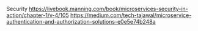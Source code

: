 Security 
https://livebook.manning.com/book/microservices-security-in-action/chapter-1/v-4/105
https://medium.com/tech-tajawal/microservice-authentication-and-authorization-solutions-e0e5e74b248a
